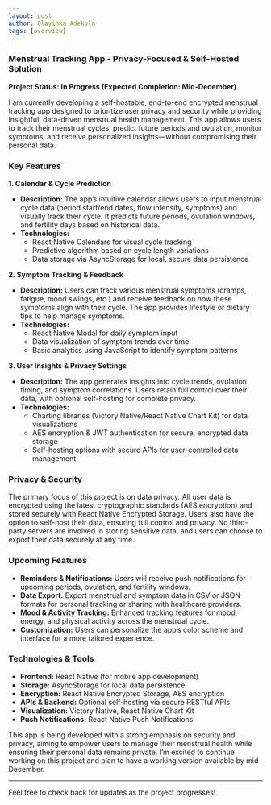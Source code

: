 ```yaml
---
layout: post
author: Olayinka Adekola
tags: [overview]
---
```


### Menstrual Tracking App - Privacy-Focused & Self-Hosted Solution

**Project Status: In Progress (Expected Completion: Mid-December)**

I am currently developing a self-hostable, end-to-end encrypted menstrual tracking app designed to prioritize user privacy and security while providing insightful, data-driven menstrual health management. This app allows users to track their menstrual cycles, predict future periods and ovulation, monitor symptoms, and receive personalized insights—without compromising their personal data.

### Key Features

**1. Calendar & Cycle Prediction**

- **Description:** The app’s intuitive calendar allows users to input menstrual cycle data (period start/end dates, flow intensity, symptoms) and visually track their cycle. It predicts future periods, ovulation windows, and fertility days based on historical data.
- **Technologies:**
  - React Native Calendars for visual cycle tracking
  - Predictive algorithm based on cycle length variations
  - Data storage via AsyncStorage for local, secure data persistence

**2. Symptom Tracking & Feedback**

- **Description:** Users can track various menstrual symptoms (cramps, fatigue, mood swings, etc.) and receive feedback on how these symptoms align with their cycle. The app provides lifestyle or dietary tips to help manage symptoms.
- **Technologies:**
  - React Native Modal for daily symptom input
  - Data visualization of symptom trends over time
  - Basic analytics using JavaScript to identify symptom patterns

**3. User Insights & Privacy Settings**

- **Description:** The app generates insights into cycle trends, ovulation timing, and symptom correlations. Users retain full control over their data, with optional self-hosting for complete privacy.
- **Technologies:**
  - Charting libraries (Victory Native/React Native Chart Kit) for data visualizations
  - AES encryption & JWT authentication for secure, encrypted data storage
  - Self-hosting options with secure APIs for user-controlled data management

### Privacy & Security

The primary focus of this project is on data privacy. All user data is encrypted using the latest cryptographic standards (AES encryption) and stored securely with React Native Encrypted Storage. Users also have the option to self-host their data, ensuring full control and privacy. No third-party servers are involved in storing sensitive data, and users can choose to export their data securely at any time.

### Upcoming Features

- **Reminders & Notifications:** Users will receive push notifications for upcoming periods, ovulation, and fertility windows.
- **Data Export:** Export menstrual and symptom data in CSV or JSON formats for personal tracking or sharing with healthcare providers.
- **Mood & Activity Tracking:** Enhanced tracking features for mood, energy, and physical activity across the menstrual cycle.
- **Customization:** Users can personalize the app’s color scheme and interface for a more tailored experience.

### Technologies & Tools

- **Frontend:** React Native (for mobile app development)
- **Storage:** AsyncStorage for local data persistence
- **Encryption:** React Native Encrypted Storage, AES encryption
- **APIs & Backend:** Optional self-hosting via secure RESTful APIs
- **Visualization:** Victory Native, React Native Chart Kit
- **Push Notifications:** React Native Push Notifications

This app is being developed with a strong emphasis on security and privacy, aiming to empower users to manage their menstrual health while ensuring their personal data remains private. I’m excited to continue working on this project and plan to have a working version available by mid-December.

---

Feel free to check back for updates as the project progresses!
